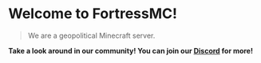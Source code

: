 <h1 class="bold-fade-in">Welcome to FortressMC!</h1>

> We are a geopolitical Minecraft server.

**Take a look around in our community! You can join our [Discord](https://discord.fortressmc.cf) for more!**